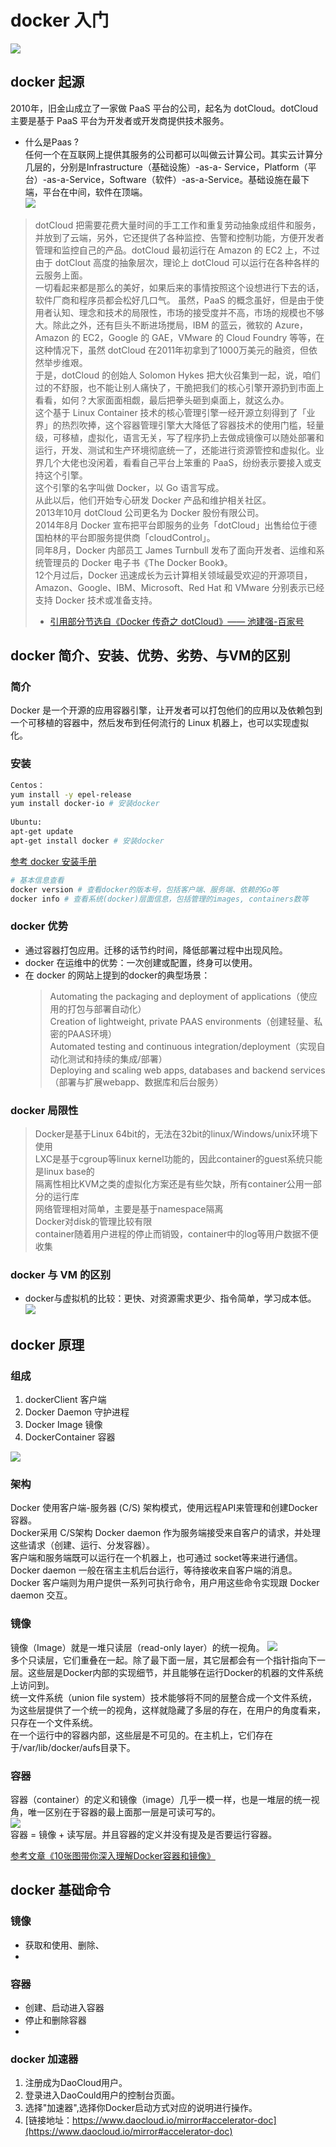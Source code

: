 # docker 入门
![](./images/docker.jpg)

## docker 起源
2010年，旧金山成立了一家做 PaaS 平台的公司，起名为 dotCloud。dotCloud 主要是基于 PaaS 平台为开发者或开发商提供技术服务。 
- 什么是Paas ?  
任何一个在互联网上提供其服务的公司都可以叫做云计算公司。其实云计算分几层的，分别是Infrastructure（基础设施）-as-a- Service，Platform（平台）-as-a-Service，Software（软件）-as-a-Service。基础设施在最下端，平台在中间，软件在顶端。  
![](./images/laas_paas_saas.jpg)
> dotCloud 把需要花费大量时间的手工工作和重复劳动抽象成组件和服务，并放到了云端，另外，它还提供了各种监控、告警和控制功能，方便开发者管理和监控自己的产品。dotCloud 最初运行在 Amazon 的 EC2 上，不过由于 dotClout 高度的抽象层次，理论上 dotCloud 可以运行在各种各样的云服务上面。  
一切看起来都是那么的美好，如果后来的事情按照这个设想进行下去的话，软件厂商和程序员都会松好几口气。
虽然，PaaS 的概念虽好，但是由于使用者认知、理念和技术的局限性，市场的接受度并不高，市场的规模也不够大。除此之外，还有巨头不断进场搅局，IBM 的蓝云，微软的 Azure，Amazon 的 EC2，Google 的 GAE，VMware 的 Cloud Foundry 等等，在这种情况下，虽然 dotCloud 在2011年初拿到了1000万美元的融资，但依然举步维艰。  
于是，dotCloud 的创始人 Solomon Hykes 把大伙召集到一起，说，咱们过的不舒服，也不能让别人痛快了，干脆把我们的核心引擎开源扔到市面上看看，如何？大家面面相觑，最后把拳头砸到桌面上，就这么办。  
这个基于 Linux Container 技术的核心管理引擎一经开源立刻得到了「业界」的热烈吹捧，这个容器管理引擎大大降低了容器技术的使用门槛，轻量级，可移植，虚拟化，语言无关，写了程序扔上去做成镜像可以随处部署和运行，开发、测试和生产环境彻底统一了，还能进行资源管控和虚拟化。业界几个大佬也没闲着，看看自己平台上笨重的 PaaS，纷纷表示要接入或支持这个引擎。  
这个引擎的名字叫做 Docker，以 Go 语言写成。  
从此以后，他们开始专心研发 Docker 产品和维护相关社区。  
2013年10月 dotCloud 公司更名为 Docker 股份有限公司。  
2014年8月 Docker 宣布把平台即服务的业务「dotCloud」出售给位于德国柏林的平台即服务提供商「cloudControl」。  
同年8月，Docker 内部员工 James Turnbull 发布了面向开发者、运维和系统管理员的 Docker 电子书《The Docker Book》。  
12个月过后，Docker 迅速成长为云计算相关领域最受欢迎的开源项目，Amazon、Google、IBM、Microsoft、Red Hat 和 VMware 分别表示已经支持 Docker 技术或准备支持。  
> -  [引用部分节选自《Docker 传奇之 dotCloud》—— 池建强-百家号](https://baijia.baidu.com/s?old_id=39451&wfr=pc&fr=app_list)

## docker 简介、安装、优势、劣势、与VM的区别

### 简介
Docker 是一个开源的应用容器引擎，让开发者可以打包他们的应用以及依赖包到一个可移植的容器中，然后发布到任何流行的 Linux 机器上，也可以实现虚拟化。  

### 安装
```bash
Centos：
yum install -y epel-release
yum install docker-io # 安装docker  
 
Ubuntu:
apt-get update  
apt-get install docker # 安装docker
```
[参考 docker 安装手册](http://www.docker.org.cn/book/install/supported-platform-17.html)  
```bash
# 基本信息查看
docker version # 查看docker的版本号，包括客户端、服务端、依赖的Go等
docker info # 查看系统(docker)层面信息，包括管理的images, containers数等
```

### docker 优势
- 通过容器打包应用。迁移的话节约时间，降低部署过程中出现风险。    
- docker 在运维中的优势：一次创建或配置，终身可以使用。  
- 在 docker 的网站上提到的docker的典型场景：  
	> Automating the packaging and deployment of applications（使应用的打包与部署自动化）  
	Creation of lightweight, private PAAS environments（创建轻量、私密的PAAS环境）  
	Automated testing and continuous integration/deployment（实现自动化测试和持续的集成/部署）  
	Deploying and scaling web apps, databases and backend services（部署与扩展webapp、数据库和后台服务）  

### docker 局限性
> Docker是基于Linux 64bit的，无法在32bit的linux/Windows/unix环境下使用  
LXC是基于cgroup等linux kernel功能的，因此container的guest系统只能是linux base的  
隔离性相比KVM之类的虚拟化方案还是有些欠缺，所有container公用一部分的运行库  
网络管理相对简单，主要是基于namespace隔离  
Docker对disk的管理比较有限  
container随着用户进程的停止而销毁，container中的log等用户数据不便收集  

### docker 与 VM 的区别
- docker与虚拟机的比较：更快、对资源需求更少、指令简单，学习成本低。
![](./images/container_vm.jpg)

## docker 原理  

### 组成
1. dockerClient 客户端
1. Docker Daemon 守护进程
1. Docker Image 镜像
1. DockerContainer 容器  

![](./images/docker_principle.png) 
 
### 架构
Docker 使用客户端-服务器 (C/S) 架构模式，使用远程API来管理和创建Docker容器。  
Docker采用 C/S架构 Docker daemon 作为服务端接受来自客户的请求，并处理这些请求（创建、运行、分发容器）。  
客户端和服务端既可以运行在一个机器上，也可通过 socket等来进行通信。  
Docker daemon 一般在宿主主机后台运行，等待接收来自客户端的消息。 Docker 客户端则为用户提供一系列可执行命令，用户用这些命令实现跟 Docker daemon 交互。  

### 镜像
镜像（Image）就是一堆只读层（read-only layer）的统一视角。
![](./images/images.png)  
多个只读层，它们重叠在一起。除了最下面一层，其它层都会有一个指针指向下一层。这些层是Docker内部的实现细节，并且能够在运行Docker的机器的文件系统上访问到。  
统一文件系统（union file system）技术能够将不同的层整合成一个文件系统，为这些层提供了一个统一的视角，这样就隐藏了多层的存在，在用户的角度看来，只存在一个文件系统。  
在一个运行中的容器内部，这些层是不可见的。在主机上，它们存在于/var/lib/docker/aufs目录下。

### 容器
容器（container）的定义和镜像（image）几乎一模一样，也是一堆层的统一视角，唯一区别在于容器的最上面那一层是可读可写的。  
![](./images/container.png)  
容器 = 镜像 + 读写层。并且容器的定义并没有提及是否要运行容器。  




[参考文章《10张图带你深入理解Docker容器和镜像》](http://dockone.io/article/783)



## docker 基础命令
### 镜像
- 获取和使用、删除、
- 
### 容器
- 创建、启动进入容器
- 停止和删除容器
- 
### docker 加速器
1. 注册成为DaoCloud用户。
1. 登录进入DaoCould用户的控制台页面。
1. 选择"加速器",选择你Docker启动方式对应的说明进行操作。
1. [链接地址：https://www.daocloud.io/mirror#accelerator-doc](https://www.daocloud.io/mirror#accelerator-doc)  
